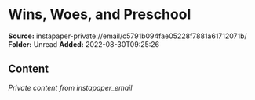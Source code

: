 # Wins, Woes, and Preschool

**Source:** instapaper-private://email/c5791b094fae05228f7881a61712071b/
**Folder:** Unread
**Added:** 2022-08-30T09:25:26




## Content
*Private content from instapaper_email*

